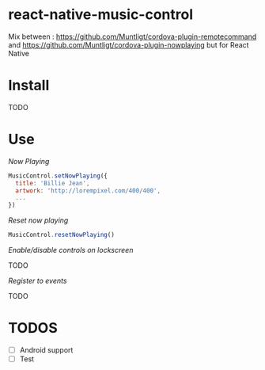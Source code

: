 # react-native-music-control

Mix between : https://github.com/Muntligt/cordova-plugin-remotecommand and https://github.com/Muntligt/cordova-plugin-nowplaying but for React Native


# Install

TODO

# Use

*Now Playing*

```javascript
MusicControl.setNowPlaying({
  title: 'Billie Jean',
  artwork: 'http://lorempixel.com/400/400',
  ...
})
```

*Reset now playing*

```javascript
MusicControl.resetNowPlaying()
```

*Enable/disable controls on lockscreen*

TODO

*Register to events*

TODO



# TODOS

- [ ] Android support
- [ ] Test
